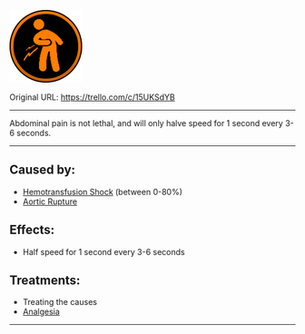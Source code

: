 ![tile017(2).png\|200](./Abdominal%20Pain%20-%20Attachments/6718845db30472d958dd7b37.png)

Original URL: https://trello.com/c/15UKSdYB

---

Abdominal pain is not lethal, and will only halve speed for 1 second every 3-6 seconds.

---

## Caused by:

- [Hemotransfusion Shock](../Blood/Hemotransfusion%20Shock.md) (between 0-80%)
- [Aortic Rupture](../Torso/Aortic%20Rupture.md)

## Effects:

- Half speed for 1 second every 3-6 seconds

## Treatments:

- Treating the causes
- [Analgesia](../Torso/Analgesia.md)

---

